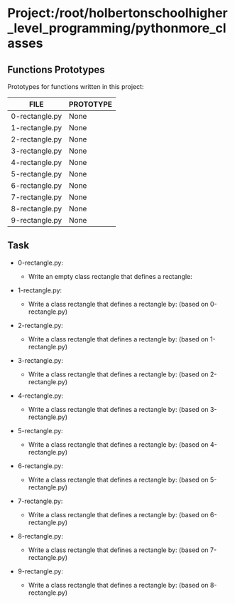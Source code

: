 # Project:/root/holbertonschoolhigher_level_programming/pythonmore_classes
## Functions Prototypes
Prototypes for functions written in this project:

| FILE  | PROTOTYPE | 
 | ------------- | ------------- |
|0-rectangle.py|None|
|1-rectangle.py|None|
|2-rectangle.py|None|
|3-rectangle.py|None|
|4-rectangle.py|None|
|5-rectangle.py|None|
|6-rectangle.py|None|
|7-rectangle.py|None|
|8-rectangle.py|None|
|9-rectangle.py|None|
## Task
- 0-rectangle.py:
	- Write an empty class rectangle that defines a rectangle:

- 1-rectangle.py:
	- Write a class rectangle that defines a rectangle by: (based on 0-rectangle.py)

- 2-rectangle.py:
	- Write a class rectangle that defines a rectangle by: (based on 1-rectangle.py)

- 3-rectangle.py:
	- Write a class rectangle that defines a rectangle by: (based on 2-rectangle.py)

- 4-rectangle.py:
	- Write a class rectangle that defines a rectangle by: (based on 3-rectangle.py)

- 5-rectangle.py:
	- Write a class rectangle that defines a rectangle by: (based on 4-rectangle.py)

- 6-rectangle.py:
	- Write a class rectangle that defines a rectangle by: (based on 5-rectangle.py)

- 7-rectangle.py:
	- Write a class rectangle that defines a rectangle by: (based on 6-rectangle.py)

- 8-rectangle.py:
	- Write a class rectangle that defines a rectangle by: (based on 7-rectangle.py)

- 9-rectangle.py:
	- Write a class rectangle that defines a rectangle by: (based on 8-rectangle.py)


